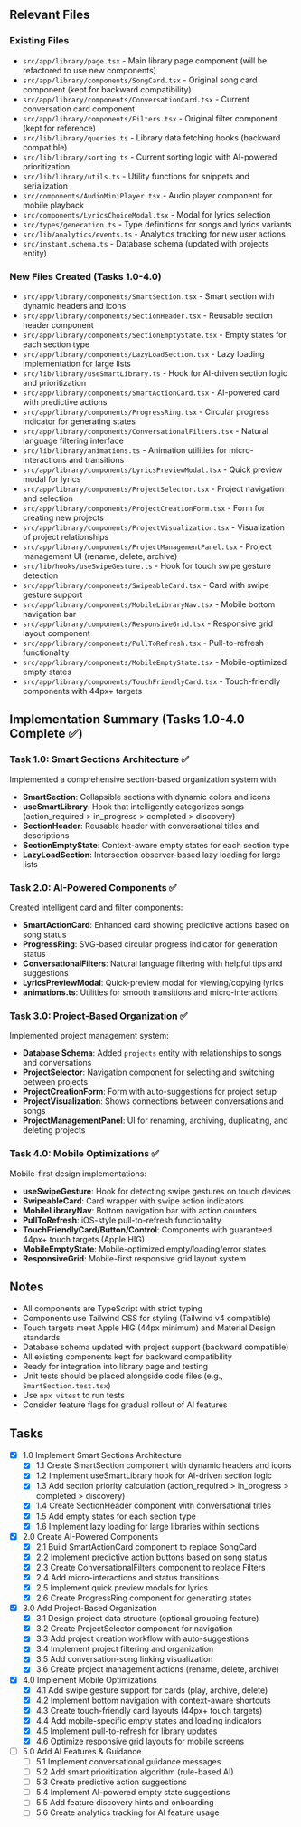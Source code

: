 ## Relevant Files

### Existing Files
- `src/app/library/page.tsx` - Main library page component (will be refactored to use new components)
- `src/app/library/components/SongCard.tsx` - Original song card component (kept for backward compatibility)
- `src/app/library/components/ConversationCard.tsx` - Current conversation card component
- `src/app/library/components/Filters.tsx` - Original filter component (kept for reference)
- `src/lib/library/queries.ts` - Library data fetching hooks (backward compatible)
- `src/lib/library/sorting.ts` - Current sorting logic with AI-powered prioritization
- `src/lib/library/utils.ts` - Utility functions for snippets and serialization
- `src/components/AudioMiniPlayer.tsx` - Audio player component for mobile playback
- `src/components/LyricsChoiceModal.tsx` - Modal for lyrics selection
- `src/types/generation.ts` - Type definitions for songs and lyrics variants
- `src/lib/analytics/events.ts` - Analytics tracking for new user actions
- `src/instant.schema.ts` - Database schema (updated with projects entity)

### New Files Created (Tasks 1.0-4.0)
- `src/app/library/components/SmartSection.tsx` - Smart section with dynamic headers and icons
- `src/app/library/components/SectionHeader.tsx` - Reusable section header component
- `src/app/library/components/SectionEmptyState.tsx` - Empty states for each section type
- `src/app/library/components/LazyLoadSection.tsx` - Lazy loading implementation for large lists
- `src/lib/library/useSmartLibrary.ts` - Hook for AI-driven section logic and prioritization
- `src/app/library/components/SmartActionCard.tsx` - AI-powered card with predictive actions
- `src/app/library/components/ProgressRing.tsx` - Circular progress indicator for generating states
- `src/app/library/components/ConversationalFilters.tsx` - Natural language filtering interface
- `src/lib/library/animations.ts` - Animation utilities for micro-interactions and transitions
- `src/app/library/components/LyricsPreviewModal.tsx` - Quick preview modal for lyrics
- `src/app/library/components/ProjectSelector.tsx` - Project navigation and selection
- `src/app/library/components/ProjectCreationForm.tsx` - Form for creating new projects
- `src/app/library/components/ProjectVisualization.tsx` - Visualization of project relationships
- `src/app/library/components/ProjectManagementPanel.tsx` - Project management UI (rename, delete, archive)
- `src/lib/hooks/useSwipeGesture.ts` - Hook for touch swipe gesture detection
- `src/app/library/components/SwipeableCard.tsx` - Card with swipe gesture support
- `src/app/library/components/MobileLibraryNav.tsx` - Mobile bottom navigation bar
- `src/app/library/components/ResponsiveGrid.tsx` - Responsive grid layout component
- `src/app/library/components/PullToRefresh.tsx` - Pull-to-refresh functionality
- `src/app/library/components/MobileEmptyState.tsx` - Mobile-optimized empty states
- `src/app/library/components/TouchFriendlyCard.tsx` - Touch-friendly components with 44px+ targets

## Implementation Summary (Tasks 1.0-4.0 Complete ✅)

### Task 1.0: Smart Sections Architecture ✅
Implemented a comprehensive section-based organization system with:
- **SmartSection**: Collapsible sections with dynamic colors and icons
- **useSmartLibrary**: Hook that intelligently categorizes songs (action_required > in_progress > completed > discovery)
- **SectionHeader**: Reusable header with conversational titles and descriptions
- **SectionEmptyState**: Context-aware empty states for each section type
- **LazyLoadSection**: Intersection observer-based lazy loading for large lists

### Task 2.0: AI-Powered Components ✅
Created intelligent card and filter components:
- **SmartActionCard**: Enhanced card showing predictive actions based on song status
- **ProgressRing**: SVG-based circular progress indicator for generation status
- **ConversationalFilters**: Natural language filtering with helpful tips and suggestions
- **LyricsPreviewModal**: Quick-preview modal for viewing/copying lyrics
- **animations.ts**: Utilities for smooth transitions and micro-interactions

### Task 3.0: Project-Based Organization ✅
Implemented project management system:
- **Database Schema**: Added `projects` entity with relationships to songs and conversations
- **ProjectSelector**: Navigation component for selecting and switching between projects
- **ProjectCreationForm**: Form with auto-suggestions for project setup
- **ProjectVisualization**: Shows connections between conversations and songs
- **ProjectManagementPanel**: UI for renaming, archiving, duplicating, and deleting projects

### Task 4.0: Mobile Optimizations ✅
Mobile-first design implementations:
- **useSwipeGesture**: Hook for detecting swipe gestures on touch devices
- **SwipeableCard**: Card wrapper with swipe action indicators
- **MobileLibraryNav**: Bottom navigation bar with action counters
- **PullToRefresh**: iOS-style pull-to-refresh functionality
- **TouchFriendlyCard/Button/Control**: Components with guaranteed 44px+ touch targets (Apple HIG)
- **MobileEmptyState**: Mobile-optimized empty/loading/error states
- **ResponsiveGrid**: Mobile-first responsive grid layout system

## Notes

- All components are TypeScript with strict typing
- Components use Tailwind CSS for styling (Tailwind v4 compatible)
- Touch targets meet Apple HIG (44px minimum) and Material Design standards
- Database schema updated with project support (backward compatible)
- All existing components kept for backward compatibility
- Ready for integration into library page and testing
- Unit tests should be placed alongside code files (e.g., `SmartSection.test.tsx`)
- Use `npx vitest` to run tests
- Consider feature flags for gradual rollout of AI features

## Tasks

- [x] 1.0 Implement Smart Sections Architecture
  - [x] 1.1 Create SmartSection component with dynamic headers and icons
  - [x] 1.2 Implement useSmartLibrary hook for AI-driven section logic
  - [x] 1.3 Add section priority calculation (action_required > in_progress > completed > discovery)
  - [x] 1.4 Create SectionHeader component with conversational titles
  - [x] 1.5 Add empty states for each section type
  - [x] 1.6 Implement lazy loading for large libraries within sections

- [x] 2.0 Create AI-Powered Components
  - [x] 2.1 Build SmartActionCard component to replace SongCard
  - [x] 2.2 Implement predictive action buttons based on song status
  - [x] 2.3 Create ConversationalFilters component to replace Filters
  - [x] 2.4 Add micro-interactions and status transitions
  - [x] 2.5 Implement quick preview modals for lyrics
  - [x] 2.6 Create ProgressRing component for generating states

- [x] 3.0 Add Project-Based Organization
  - [x] 3.1 Design project data structure (optional grouping feature)
  - [x] 3.2 Create ProjectSelector component for navigation
  - [x] 3.3 Add project creation workflow with auto-suggestions
  - [x] 3.4 Implement project filtering and organization
  - [x] 3.5 Add conversation-song linking visualization
  - [x] 3.6 Create project management actions (rename, delete, archive)

- [x] 4.0 Implement Mobile Optimizations
  - [x] 4.1 Add swipe gesture support for cards (play, archive, delete)
  - [x] 4.2 Implement bottom navigation with context-aware shortcuts
  - [x] 4.3 Create touch-friendly card layouts (44px+ touch targets)
  - [x] 4.4 Add mobile-specific empty states and loading indicators
  - [x] 4.5 Implement pull-to-refresh for library updates
  - [x] 4.6 Optimize responsive grid layouts for mobile screens

- [ ] 5.0 Add AI Features & Guidance
  - [ ] 5.1 Implement conversational guidance messages
  - [ ] 5.2 Add smart prioritization algorithm (rule-based AI)
  - [ ] 5.3 Create predictive action suggestions
  - [ ] 5.4 Implement AI-powered empty state suggestions
  - [ ] 5.5 Add feature discovery hints and onboarding
  - [ ] 5.6 Create analytics tracking for AI feature usage
